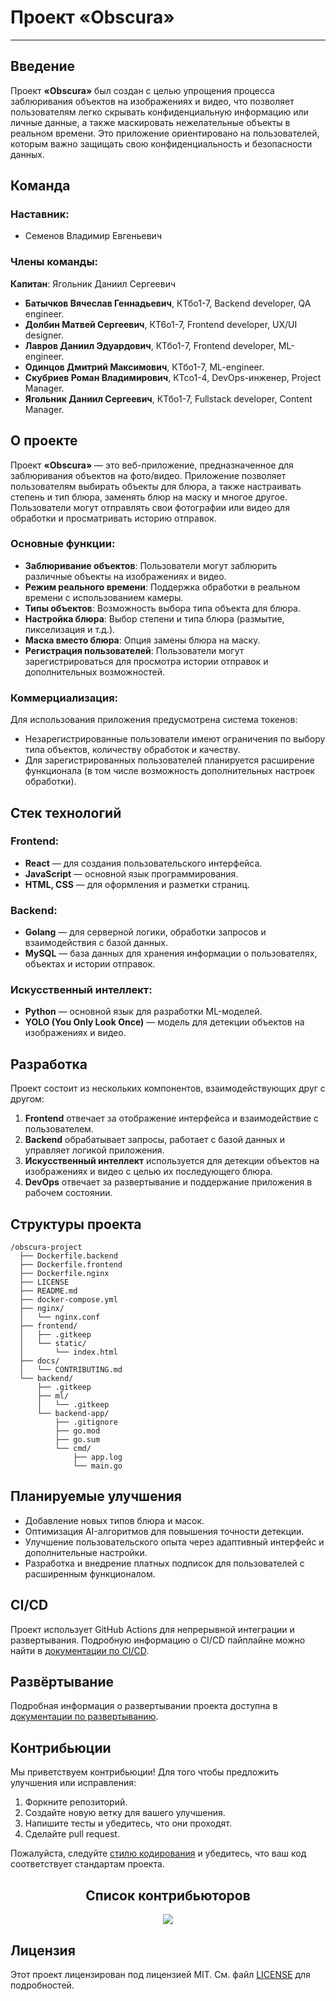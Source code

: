 # Проект «Obscura»
---
## Введение

Проект **«Obscura»** был создан с целью упрощения процесса заблюривания объектов на изображениях и видео, что позволяет пользователям легко скрывать конфиденциальную информацию или личные данные, а также маскировать нежелательные объекты в реальном времени. Это приложение ориентировано на пользователей, которым важно защищать свою конфиденциальность и безопасности данных.

## Команда

### Наставник:
- Семенов Владимир Евгеньевич

### Члены команды:
**Капитан**: Ягольник Даниил Сергеевич

- **Батычков Вячеслав Геннадьевич**, КТбо1-7, Backend developer, QA engineer.
- **Долбин Матвей Сергеевич**,       КТ6о1-7, Frontend developer, UX/UI designer.
- **Лавров Даниил Эдуардович**,      КТбо1-7, Frontend developer, ML-engineer.
- **Одинцов Дмитрий Максимович**,    КТбо1-7, ML-engineer.
- **Скубриев Роман Владимирович**,   КТсo1-4, DevOps-инженер, Project Manager.
- **Ягольник Даниил Сергеевич**,     КТбо1-7, Fullstack developer, Content Manager.

## О проекте

Проект **«Obscura»** — это веб-приложение, предназначенное для заблюривания объектов на фото/видео. Приложение позволяет пользователям выбирать объекты для блюра, а также настраивать степень и тип блюра, заменять блюр на маску и многое другое. Пользователи могут отправлять свои фотографии или видео для обработки и просматривать историю отправок.

### Основные функции:
- **Заблюривание объектов**: Пользователи могут заблюрить различные объекты на изображениях и видео.
- **Режим реального времени**: Поддержка обработки в реальном времени с использованием камеры.
- **Типы объектов**: Возможность выбора типа объекта для блюра.
- **Настройка блюра**: Выбор степени и типа блюра (размытие, пикселизация и т.д.).
- **Маска вместо блюра**: Опция замены блюра на маску.
- **Регистрация пользователей**: Пользователи могут зарегистрироваться для просмотра истории отправок и дополнительных возможностей.

### Коммерциализация:
Для использования приложения предусмотрена система токенов:
- Незарегистрированные пользователи имеют ограничения по выбору типа объектов, количеству обработок и качеству.
- Для зарегистрированных пользователей планируется расширение функционала (в том числе возможность дополнительных настроек обработки).

## Стек технологий

### Frontend:
- **React** — для создания пользовательского интерфейса.
- **JavaScript** — основной язык программирования.
- **HTML, CSS** — для оформления и разметки страниц.

### Backend:
- **Golang** — для серверной логики, обработки запросов и взаимодействия с базой данных.
- **MySQL** — база данных для хранения информации о пользователях, объектах и истории отправок.

### Искусственный интеллект:
- **Python** — основной язык для разработки ML-моделей.
- **YOLO (You Only Look Once)** — модель для детекции объектов на изображениях и видео.

## Разработка

Проект состоит из нескольких компонентов, взаимодействующих друг с другом:

1. **Frontend** отвечает за отображение интерфейса и взаимодействие с пользователем.
2. **Backend** обрабатывает запросы, работает с базой данных и управляет логикой приложения.
3. **Искусственный интеллект** используется для детекции объектов на изображениях и видео с целью их последующего блюра.
4. **DevOps** отвечает за развертывание и поддержание приложения в рабочем состоянии.

## Структуры проекта

```
/obscura-project
  ├── Dockerfile.backend
  ├── Dockerfile.frontend
  ├── Dockerfile.nginx
  ├── LICENSE
  ├── README.md
  ├── docker-compose.yml
  ├── nginx/
  │   └── nginx.conf
  ├── frontend/
  │   ├── .gitkeep
  │   └── static/
  │       └── index.html
  ├── docs/
  │   └── CONTRIBUTING.md
  └── backend/
      ├── .gitkeep
      ├── ml/
      │   └── .gitkeep
      └── backend-app/
          ├── .gitignore
          ├── go.mod
          ├── go.sum
          └── cmd/
              ├── app.log
              └── main.go
```

## Планируемые улучшения

- Добавление новых типов блюра и масок.
- Оптимизация AI-алгоритмов для повышения точности детекции.
- Улучшение пользовательского опыта через адаптивный интерфейс и дополнительные настройки.
- Разработка и внедрение платных подписок для пользователей с расширенным функционалом.

## CI/CD

Проект использует GitHub Actions для непрерывной интеграции и развертывания. Подробную информацию о CI/CD пайплайне можно найти в [документации по CI/CD](.github/workflows/ci-cd.yml).

## Развёртывание

Подробная информация о развертывании проекта доступна в [документации по развертыванию](docs/deployment-strategy.md).

## Контрибьюции

Мы приветствуем контрибьюции! Для того чтобы предложить улучшения или исправления:

1. Форкните репозиторий.
2. Создайте новую ветку для вашего улучшения.
3. Напишите тесты и убедитесь, что они проходят.
4. Сделайте pull request.

Пожалуйста, следуйте [стилю кодирования](docs/CONTRIBUTING.md) и убедитесь, что ваш код соответствует стандартам проекта.

<div align="center">
    <h2> Список контрибьюторов </h2>
</div>
<div align="center">
    <a href="https://github.com/binarybenefactors/obscura-project/graphs/contributors">
      <img src="https://contrib.rocks/image?repo=binarybenefactors/obscura-project" />
    </a>
</div>

## Лицензия

Этот проект лицензирован под лицензией MIT. См. файл [LICENSE](LICENSE) для подробностей.
